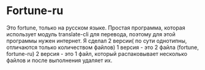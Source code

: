 # Fortune-ru
Это fortune, только на русском языке. Простая программа, которая использует модуль translate-cli для перевода, поэтому для этой программы нужен интернет.
Я сделал 2 версии( по сути однотипны, отличаются только количеством файлов)
1 версия - это 2 файла (fortune, fortune-ru)
2 версия - это 1 файл, который распаковывает несколько файлов и после выполнения удаляет их.
